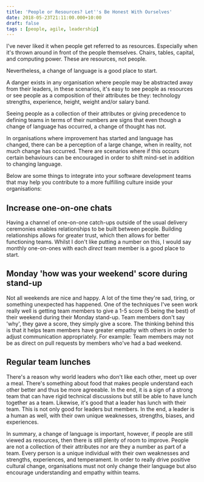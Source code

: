 ```yaml
---
title: 'People or Resources? Let''s Be Honest With Ourselves'
date: 2018-05-23T21:11:00.000+10:00
draft: false
tags : [people, agile, leadership]
---
```


I've never liked it when people get referred to as resources. Especially when it's thrown around in front of the people themselves. Chairs, tables, capital, and computing power. These are resources, not people.

Nevertheless, a change of language is a good place to start.  

A danger exists in any organisation where people may be abstracted away from their leaders, in these scenarios, it's easy to see people as resources or see people as a composition of their attributes be they: technology strengths, experience, height, weight and/or salary band.  

Seeing people as a collection of their attributes or giving precedence to defining teams in terms of their numbers are signs that even though a change of language has occurred, a change of thought has not.

In organisations where improvement has started and language has changed, there can be a perception of a large change, when in reality, not much change has occurred. There are scenarios where if this occurs certain behaviours can be encouraged in order to shift mind-set in addition to changing language.

Below are some things to integrate into your software development teams that may help you contribute to a more fulfilling culture inside your organisations:  

## Increase one-on-one chats

Having a channel of one-on-one catch-ups outside of the usual delivery ceremonies enables relationships to be built between people. Building relationships allows for greater trust, which then allows for better functioning teams. Whilst I don't like putting a number on this, I would say monthly one-on-ones with each _direct_ team member is a good place to start.

  

## Monday 'how was your weekend' score during stand-up

Not all weekends are nice and happy. A lot of the time they're sad, tiring, or something unexpected has happened. One of the techniques I've seen work really well is getting team members to give a 1-5 score (5 being the best) of their weekend during their Monday stand-up. Team members don't say 'why', they gave a score, they simply give a score. The thinking behind this is that it helps team members have greater empathy with others in order to adjust communication appropriately. For example: Team members may not be as direct on pull requests by members who've had a bad weekend.

  

##  Regular team lunches

There's a reason why world leaders who don't like each other, meet up over a meal. There's something about food that makes people understand each other better and thus be more agreeable. In the end, it is a sign of a strong team that can have rigid technical discussions but still be able to have lunch together as a team. Likewise, it's good that a leader has lunch with their team. This is not only good for leaders but members. In the end, a leader is a human as well, with their own unique weaknesses, strengths, biases, and experiences.

In summary, a change of language is important, however, if people are still viewed as resources, then there is still plenty of room to improve. People are not a collection of their attributes nor are they a number as part of a team. Every person is a unique individual with their own weaknesses and strengths, experiences, and temperament. In order to really drive positive cultural change, organisations must not only change their language but also encourage understanding and empathy within teams.